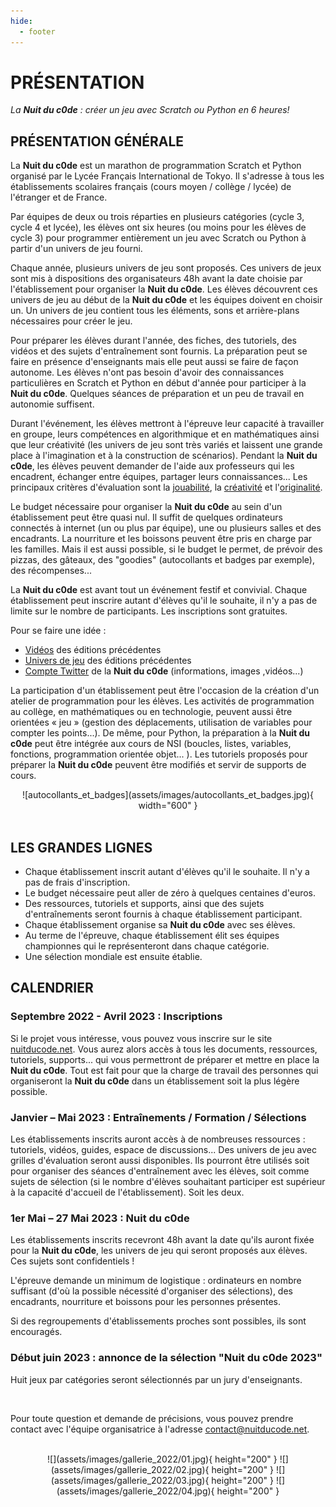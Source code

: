 ```yaml
---
hide:
  - footer
---
```


# PRÉSENTATION

*La <b>Nuit du c0de</b> : créer un jeu avec Scratch ou Python en 6 heures!*

## PRÉSENTATION GÉNÉRALE

La **Nuit du c0de** est un marathon de programmation Scratch et Python organisé par le Lycée Français International de Tokyo. Il s'adresse à tous les établissements scolaires français (cours moyen / collège / lycée) de l'étranger et de France.

Par équipes de deux ou trois réparties en plusieurs catégories (cycle 3, cycle 4 et lycée), les élèves ont six heures (ou moins pour les élèves de cycle 3) pour programmer entièrement un jeu avec Scratch ou Python à partir d'un univers de jeu fourni.

Chaque année, plusieurs univers de jeu sont proposés. Ces univers de jeux sont mis à dispositions des organisateurs 48h avant la date choisie par l'établissement pour organiser la **Nuit du c0de**. Les élèves découvrent ces univers de jeu au début de la **Nuit du c0de** et les équipes doivent en choisir un. Un univers de jeu contient tous les éléments, sons et arrière-plans nécessaires pour créer le jeu.

Pour préparer les élèves durant l'année, des fiches, des tutoriels, des vidéos et des sujets d'entraînement sont fournis. La préparation peut se faire en présence d'enseignants mais elle peut aussi se faire de façon autonome. Les élèves n'ont pas besoin d'avoir des connaissances particulières en Scratch et Python en début d'année pour participer à la **Nuit du c0de**. Quelques séances de préparation et un peu de travail en autonomie suffisent.  

Durant l'événement, les élèves mettront à l'épreuve leur capacité à travailler en groupe, leurs compétences en algorithmique et en mathématiques ainsi que leur créativité (les univers de jeu sont très variés et laissent une grande place à l'imagination et à la construction de scénarios). Pendant la **Nuit du c0de**, les élèves peuvent demander de l'aide aux professeurs qui les encadrent, échanger entre équipes, partager leurs connaissances... Les principaux critères d'évaluation sont la <u>jouabilité</u>, la <u>créativité</u> et l'<u>originalité</u>. 

Le budget nécessaire pour organiser la **Nuit du c0de** au sein d'un établissement peut être quasi nul. Il suffit de quelques ordinateurs connectés à internet (un ou plus par équipe), une ou plusieurs salles et des encadrants. La nourriture et les boissons peuvent être pris en charge par les familles. Mais il est aussi possible, si le budget le permet, de prévoir des pizzas, des gâteaux, des "goodies" (autocollants et badges par exemple), des récompenses...

La **Nuit du c0de** est avant tout un événement festif et convivial.
Chaque établissement peut inscrire autant d'élèves qu'il le souhaite, il n'y a pas de limite sur le nombre de participants. Les inscriptions sont gratuites.

Pour se faire une idée :

* [Vidéos](https://www.nuitducode.net/editions-en-video) des éditions précédentes
* [Univers de jeu](https://scratch.mit.edu/mystuff/#galleries) des éditions précédentes
* [Compte Twitter](https://twitter.com/nuitducode) de la **Nuit du c0de** (informations, images ,vidéos...)

La participation d'un établissement peut être l'occasion de la création d'un atelier de programmation pour les élèves. Les activités de programmation au collège, en mathématiques ou en technologie, peuvent aussi être orientées « jeu » (gestion des déplacements, utilisation de variables pour compter les points...). De même, pour Python, la préparation à la **Nuit du c0de** peut être intégrée aux cours de NSI (boucles, listes, variables, fonctions, programmation orientée objet... ). Les tutoriels proposés pour préparer la **Nuit du c0de** peuvent être modifiés et servir de supports de cours.

<center>
![autocollants_et_badges](assets/images/autocollants_et_badges.jpg){ width="600" }
</center>

<br />

## LES GRANDES LIGNES
* Chaque établissement inscrit autant d'élèves qu'il le souhaite. Il n'y a pas de frais d'inscription.
* Le budget nécessaire peut aller de zéro à quelques centaines d'euros.
* Des ressources, tutoriels et supports, ainsi que des  sujets d'entraînements seront fournis à chaque établissement participant.
* Chaque établissement organise sa **Nuit du c0de** avec ses élèves.
* Au terme de l'épreuve, chaque établissement élit ses équipes championnes qui le représenteront dans chaque catégorie.
* Une sélection mondiale est ensuite établie.

## CALENDRIER
### Septembre 2022 - Avril 2023 : Inscriptions
Si le projet vous intéresse, vous pouvez vous inscrire sur le site [nuitducode.net](https://www.nuitducode.net). Vous aurez alors accès à tous les documents, ressources, tutoriels, supports...  qui vous permettront de préparer et mettre en place la **Nuit du c0de**. Tout est fait pour que la charge de travail des personnes qui organiseront la **Nuit du c0de** dans un établissement soit la plus légère possible.

### Janvier – Mai 2023 : Entraînements / Formation / Sélections
Les établissements inscrits auront accès à de nombreuses ressources : tutoriels, vidéos, guides, espace de discussions... Des univers de jeu avec grilles d'évaluation seront aussi disponibles. Ils pourront être utilisés soit pour organiser des séances d'entraînement avec les élèves, soit comme sujets de sélection (si le nombre d'élèves souhaitant participer est supérieur à la capacité d'accueil de l'établissement). Soit les deux.

### 1er Mai – 27 Mai 2023 : Nuit du c0de
Les établissements inscrits recevront 48h avant la date qu'ils auront fixée pour la **Nuit du c0de**, les univers de jeu qui seront proposés aux élèves. Ces sujets sont confidentiels !

L'épreuve demande un minimum de logistique : ordinateurs en nombre suffisant (d'où la possible nécessité d'organiser des sélections), des encadrants, nourriture et boissons pour les personnes présentes.

Si des regroupements d'établissements proches sont possibles, ils sont encouragés.

### Début juin 2023 : annonce de la sélection "Nuit du c0de 2023"

Huit jeux par catégories seront sélectionnés par un jury d'enseignants. 

<br />

Pour toute question et demande de précisions, vous pouvez prendre contact avec l'équipe organisatrice à l'adresse <u>contact@nuitducode.net</u>.

<br />

<center>
![](assets/images/gallerie_2022/01.jpg){ height="200" }
![](assets/images/gallerie_2022/02.jpg){ height="200" }
![](assets/images/gallerie_2022/03.jpg){ height="200" }
![](assets/images/gallerie_2022/04.jpg){ height="200" }
</center>
